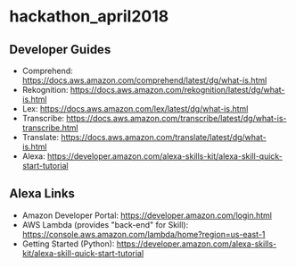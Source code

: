 # hackathon_april2018


## Developer Guides
* Comprehend: https://docs.aws.amazon.com/comprehend/latest/dg/what-is.html
* Rekognition: https://docs.aws.amazon.com/rekognition/latest/dg/what-is.html
* Lex: https://docs.aws.amazon.com/lex/latest/dg/what-is.html 
* Transcribe: https://docs.aws.amazon.com/transcribe/latest/dg/what-is-transcribe.html 
* Translate: https://docs.aws.amazon.com/translate/latest/dg/what-is.html
* Alexa: https://developer.amazon.com/alexa-skills-kit/alexa-skill-quick-start-tutorial


## Alexa Links

* Amazon Developer Portal: https://developer.amazon.com/login.html 
* AWS Lambda (provides "back-end" for Skill): https://console.aws.amazon.com/lambda/home?region=us-east-1
* Getting Started (Python): https://developer.amazon.com/alexa-skills-kit/alexa-skill-quick-start-tutorial
